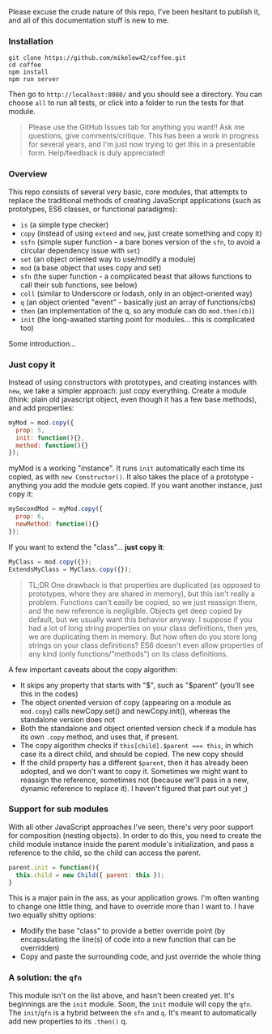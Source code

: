 Please excuse the crude nature of this repo, I've been hesitant to publish it, and all of this documentation stuff is new to me.

### Installation

```
git clone https://github.com/mikelew42/coffee.git
cd coffee
npm install
npm run server
```

Then go to `http://localhost:8080/` and you should see a directory.  You can choose `all` to run all tests, or click into a folder to run the tests for that module.

>Please use the GitHub Issues tab for anything you want!! Ask me questions, give comments/critique.  This has been a work in progress for several years, and I'm just now trying to get this in a presentable form.  Help/feedback is duly appreciated!

### Overview

This repo consists of several very basic, core modules, that attempts to replace the traditional methods of creating JavaScript applications (such as prototypes, ES6 classes, or functional paradigms):

- `is` (a simple type checker)
- `copy` (instead of using `extend` and `new`, just create something and copy it)
- `ssfn` (simple super function - a bare bones version of the `sfn`, to avoid a circular dependency issue with `set`)
- `set` (an object oriented way to use/modify a module)
- `mod` (a base object that uses copy and set)
- `sfn` (the super function - a complicated beast that allows functions to call their sub functions, see below)
- `coll` (similar to Underscore or lodash, only in an object-oriented way)
- `q` (an object oriented "event" - basically just an array of functions/cbs)
- `then` (an implementation of the q, so any module can do `mod.then(cb)`)
- `init` (the long-awaited starting point for modules... this is complicated too)

Some introduction...

### Just copy it

Instead of using constructors with prototypes, and creating instances with `new`, we take a simpler approach:  just copy everything.  Create a module (think: plain old javascript object, even though it has a few base methods), and add properties:

```javascript
myMod = mod.copy({
  prop: 5,
  init: function(){},
  method: function(){}
});
```

myMod is a working "instance".  It runs `init` automatically each time its copied, as with `new Constructor()`.  It also takes the place of a prototype - anything you add the module gets copied.  If you want another instance, just copy it:

```javascript
mySecondMod = myMod.copy({
  prop: 6,
  newMethod: function(){}
});
```

If you want to extend the "class"... **just copy it**:

```javascript
MyClass = mod.copy({});
ExtendsMyClass = MyClass.copy({});
```

> TL;DR One drawback is that properties are duplicated (as opposed to prototypes, where they are shared in memory), but this isn't really a problem.  Functions can't easily be copied, so we just reassign them, and the new reference is negligible.  Objects get deep copied by default, but we usually want this behavior anyway.  I suppose if you had a lot of long string properties on your class definitions, then yes, we are duplicating them in memory.  But how often do you store long strings on your class definitions?  ES6 doesn't even allow properties of any kind (only functions/"methods") on its class definitions.

A few important caveats about the copy algorithm:
- It skips any property that starts with "$", such as "$parent" (you'll see this in the codes)
- The object oriented version of copy (appearing on a module as `mod.copy`) calls newCopy.set() and newCopy.init(), whereas the standalone version does not
- Both the standalone and object oriented version check if a module has its own `.copy` method, and uses that, if present.
- The copy algorithm checks if `this[child].$parent === this`, in which case its a direct child, and should be copied.  The new copy should 
- If the child property has a different `$parent`, then it has already been adopted, and we don't want to copy it.  Sometimes we might want to reassign the reference, sometimes not (because we'll pass in a new, dynamic reference to replace it).  I haven't figured that part out yet ;)


### Support for sub modules

With all other JavaScript approaches I've seen, there's very poor support for composition (nesting objects).  In order to do this, you need to create the child module instance inside the parent module's initialization, and pass a reference to the child, so the child can access the parent.

```javascript
parent.init = function(){
  this.child = new Child({ parent: this });
}
```

This is a major pain in the ass, as your application grows.  I'm often wanting to change one little thing, and have to override more than I want to.  I have two equally shitty options:

- Modify the base "class" to provide a better override point (by encapsulating the line(s) of code into a new function that can be overridden)
- Copy and paste the surrounding code, and just override the whole thing

### A solution:  the `qfn`

This module isn't on the list above, and hasn't been created yet.  It's beginnings are the `init` module.  Soon, the `init` module will copy the `qfn`.  The `init`/`qfn` is a hybrid between the `sfn` and `q`.  It's meant to automatically add new properties to its `.then()` q.
